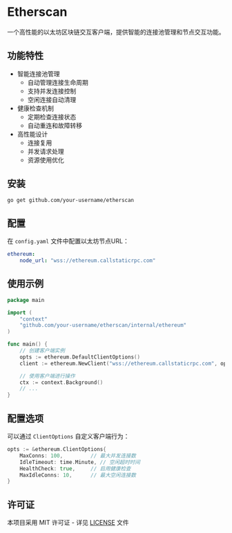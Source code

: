 # Etherscan

一个高性能的以太坊区块链交互客户端，提供智能的连接池管理和节点交互功能。

## 功能特性

- 智能连接池管理
  - 自动管理连接生命周期
  - 支持并发连接控制
  - 空闲连接自动清理
- 健康检查机制
  - 定期检查连接状态
  - 自动重连和故障转移
- 高性能设计
  - 连接复用
  - 并发请求处理
  - 资源使用优化

## 安装

```bash
go get github.com/your-username/etherscan
```

## 配置

在 `config.yaml` 文件中配置以太坊节点URL：

```yaml
ethereum:
    node_url: "wss://ethereum.callstaticrpc.com"
```

## 使用示例

```go
package main

import (
    "context"
    "github.com/your-username/etherscan/internal/ethereum"
)

func main() {
    // 创建客户端实例
    opts := ethereum.DefaultClientOptions()
    client := ethereum.NewClient("wss://ethereum.callstaticrpc.com", opts)

    // 使用客户端进行操作
    ctx := context.Background()
    // ...
}
```

## 配置选项

可以通过 `ClientOptions` 自定义客户端行为：

```go
opts := &ethereum.ClientOptions{
    MaxConns: 100,         // 最大并发连接数
    IdleTimeout: time.Minute, // 空闲超时时间
    HealthCheck: true,     // 启用健康检查
    MaxIdleConns: 10,      // 最大空闲连接数
}
```

## 许可证

本项目采用 MIT 许可证 - 详见 [LICENSE](LICENSE) 文件